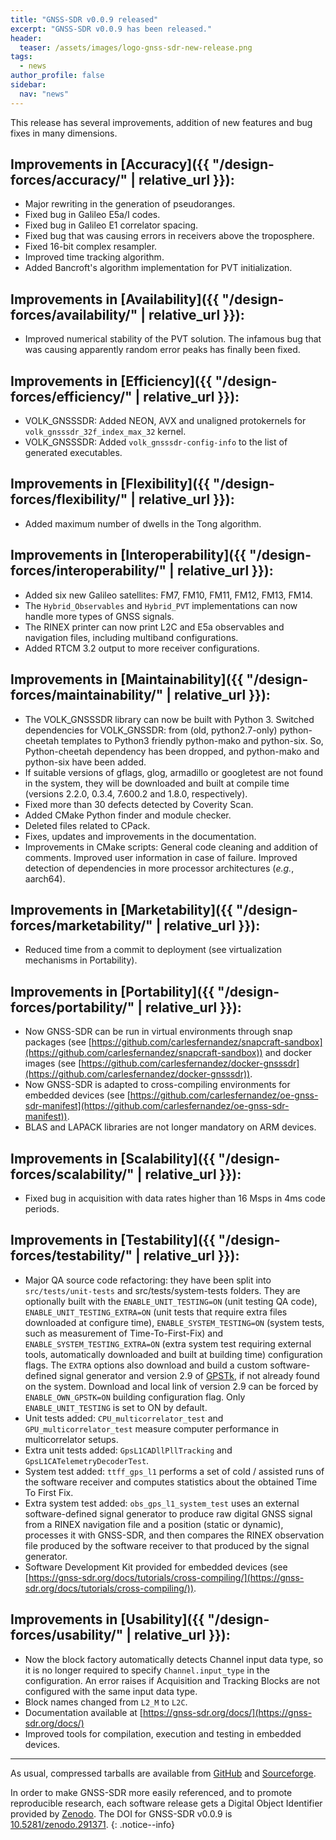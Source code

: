 ```yaml
---
title: "GNSS-SDR v0.0.9 released"
excerpt: "GNSS-SDR v0.0.9 has been released."
header:
  teaser: /assets/images/logo-gnss-sdr-new-release.png
tags:
  - news
author_profile: false
sidebar:
  nav: "news"
---
```


This release has several improvements, addition of new features and bug fixes in many dimensions.


## Improvements in [Accuracy]({{ "/design-forces/accuracy/" | relative_url }}):

 * Major rewriting in the generation of pseudoranges.
 * Fixed bug in Galileo E5a/I codes.
 * Fixed bug in Galileo E1 correlator spacing.
 * Fixed bug that was causing errors in receivers above the troposphere.
 * Fixed 16-bit complex resampler.
 * Improved time tracking algorithm.
 * Added Bancroft's algorithm implementation for PVT initialization.


## Improvements in [Availability]({{ "/design-forces/availability/" | relative_url }}):

 * Improved numerical stability of the PVT solution. The infamous bug that was causing apparently random error peaks has finally been fixed.


## Improvements in [Efficiency]({{ "/design-forces/efficiency/" | relative_url }}):

 * VOLK_GNSSSDR: Added NEON, AVX and unaligned protokernels for `volk_gnsssdr_32f_index_max_32` kernel.
 * VOLK_GNSSSDR: Added `volk_gnsssdr-config-info` to the list of generated executables.


## Improvements in [Flexibility]({{ "/design-forces/flexibility/" | relative_url }}):

 * Added maximum number of dwells in the Tong algorithm.


## Improvements in [Interoperability]({{ "/design-forces/interoperability/" | relative_url }}):

 * Added six new Galileo satellites:  FM7, FM10, FM11, FM12, FM13, FM14.
 * The `Hybrid_Observables` and `Hybrid_PVT` implementations can now handle more types of GNSS signals.
 * The RINEX printer can now print L2C and E5a observables and navigation files, including multiband configurations.
 * Added RTCM 3.2 output to more receiver configurations.


## Improvements in [Maintainability]({{ "/design-forces/maintainability/" | relative_url }}):

 * The VOLK_GNSSSDR library can now be built with Python 3. Switched dependencies for VOLK_GNSSDR: from (old, python2.7-only) python-cheetah templates to Python3 friendly python-mako and python-six. So, Python-cheetah dependency has been dropped, and python-mako and python-six have been added.
 * If suitable versions of gflags, glog, armadillo or googletest are not found in the system, they will be downloaded and built at compile time (versions 2.2.0, 0.3.4, 7.600.2 and 1.8.0, respectively).   
 * Fixed more than 30 defects detected by Coverity Scan.
 * Added CMake Python finder and module checker.
 * Deleted files related to CPack.
 * Fixes, updates and improvements in the documentation.
 * Improvements in CMake scripts: General code cleaning and addition of comments. Improved user information in case of failure. Improved detection of dependencies in more processor architectures (*e.g.*, aarch64).


## Improvements in [Marketability]({{ "/design-forces/marketability/" | relative_url }}):

 * Reduced time from a commit to deployment (see virtualization mechanisms in Portability).


## Improvements in [Portability]({{ "/design-forces/portability/" | relative_url }}):

 * Now GNSS-SDR can be run in virtual environments through snap packages (see [https://github.com/carlesfernandez/snapcraft-sandbox](https://github.com/carlesfernandez/snapcraft-sandbox)) and docker images (see [https://github.com/carlesfernandez/docker-gnsssdr](https://github.com/carlesfernandez/docker-gnsssdr)).
 * Now GNSS-SDR is adapted to cross-compiling environments for embedded devices (see [https://github.com/carlesfernandez/oe-gnss-sdr-manifest](https://github.com/carlesfernandez/oe-gnss-sdr-manifest)).
 * BLAS and LAPACK libraries are not longer mandatory on ARM devices.


## Improvements in [Scalability]({{ "/design-forces/scalability/" | relative_url }}):

 * Fixed bug in acquisition with data rates higher than 16 Msps in 4ms code periods.


## Improvements in [Testability]({{ "/design-forces/testability/" | relative_url }}):

 * Major QA source code refactoring: they have been split into `src/tests/unit-tests` and  src/tests/system-tests folders. They are optionally built with the `ENABLE_UNIT_TESTING=ON` (unit testing QA code), `ENABLE_UNIT_TESTING_EXTRA=ON` (unit tests that require extra files downloaded at configure time), `ENABLE_SYSTEM_TESTING=ON` (system tests, such as measurement of Time-To-First-Fix) and `ENABLE_SYSTEM_TESTING_EXTRA=ON` (extra system test requiring external tools, automatically  downloaded and built at building time) configuration flags. The `EXTRA` options also download and build a custom software-defined signal generator and version 2.9 of [GPSTk](https://github.com/SGL-UT/GPSTk/), if not already found on the system. Download and local link of version 2.9 can be forced by `ENABLE_OWN_GPSTK=ON` building configuration flag. Only `ENABLE_UNIT_TESTING` is set to ON by default.
 * Unit tests added: `CPU_multicorrelator_test` and `GPU_multicorrelator_test` measure computer performance in multicorrelator setups.
 * Extra unit tests added: `GpsL1CADllPllTracking` and `GpsL1CATelemetryDecoderTest`.
 * System test added: `ttff_gps_l1` performs a set of cold / assisted runs of the software receiver and computes statistics about the obtained Time To First Fix.
 * Extra system test added: `obs_gps_l1_system_test` uses an external software-defined signal generator to produce raw digital GNSS signal from a RINEX navigation file and a position (static or dynamic), processes it with GNSS-SDR, and then compares the RINEX observation file produced by the software receiver to that produced by the signal generator.
 * Software Development Kit provided for embedded devices (see [https://gnss-sdr.org/docs/tutorials/cross-compiling/](https://gnss-sdr.org/docs/tutorials/cross-compiling/)).


## Improvements in [Usability]({{ "/design-forces/usability/" | relative_url }}):

 * Now the block factory automatically detects Channel input data type, so it is no longer required to specify `Channel.input_type` in the configuration. An error raises if Acquisition and Tracking Blocks are not configured with the same input data type.
 * Block names changed from `L2_M` to `L2C`.
 * Documentation available at [https://gnss-sdr.org/docs/](https://gnss-sdr.org/docs/)
 * Improved tools for compilation, execution and testing in embedded devices.


-----


As usual, compressed tarballs are available from [GitHub](https://github.com/gnss-sdr/gnss-sdr/releases/tag/v0.0.9) and [Sourceforge](https://sourceforge.net/projects/gnss-sdr/).

<a href="https://dx.doi.org/10.5281/zenodo.291371" ><i class="ai ai-fw ai-doi ai-lg" aria-hidden="true"></i></a>In order to make GNSS-SDR more easily referenced, and to promote reproducible research, each software release gets a Digital Object Identifier provided by [Zenodo](https://zenodo.org/faq). The DOI for GNSS-SDR v0.0.9 is [10.5281/zenodo.291371](https://dx.doi.org/10.5281/zenodo.291371).
{: .notice--info}
